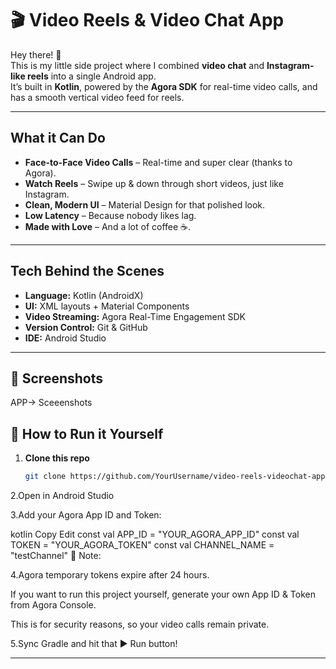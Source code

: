 # 🎬 Video Reels & Video Chat App  

Hey there! 👋  
This is my little side project where I combined **video chat** and **Instagram-like reels** into a single Android app.  
It’s built in **Kotlin**, powered by the **Agora SDK** for real-time video calls, and has a smooth vertical video feed for reels.  

---

## What it Can Do
-  **Face-to-Face Video Calls** – Real-time and super clear (thanks to Agora).  
-  **Watch Reels** – Swipe up & down through short videos, just like Instagram.  
-  **Clean, Modern UI** – Material Design for that polished look.  
-  **Low Latency** – Because nobody likes lag.  
-  **Made with Love** – And a lot of coffee ☕.  

---

##  Tech Behind the Scenes
- **Language:** Kotlin (AndroidX)  
- **UI:** XML layouts + Material Components  
- **Video Streaming:** Agora Real-Time Engagement SDK  
- **Version Control:** Git & GitHub  
- **IDE:** Android Studio  
---
## 📸 Screenshots
APP-> Sceeenshots





## 🚀 How to Run it Yourself
1. **Clone this repo**  
   ```bash
   git clone https://github.com/YourUsername/video-reels-videochat-app.git
2.Open in Android Studio

3.Add your Agora App ID and Token:

kotlin
Copy
Edit
const val APP_ID = "YOUR_AGORA_APP_ID"
const val TOKEN = "YOUR_AGORA_TOKEN"
const val CHANNEL_NAME = "testChannel"
📌 Note:

4.Agora temporary tokens expire after 24 hours.

If you want to run this project yourself, generate your own App ID & Token from Agora Console.

This is for security reasons, so your video calls remain private.

5.Sync Gradle and hit that ▶ Run button!

--- 


